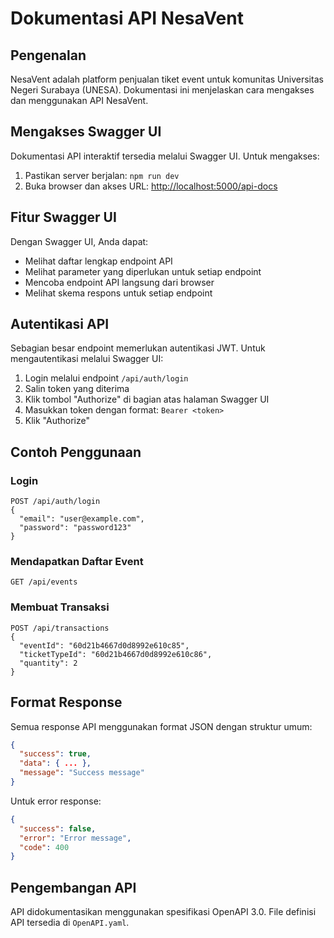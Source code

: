 # Dokumentasi API NesaVent

## Pengenalan

NesaVent adalah platform penjualan tiket event untuk komunitas Universitas Negeri Surabaya (UNESA). Dokumentasi ini menjelaskan cara mengakses dan menggunakan API NesaVent.

## Mengakses Swagger UI

Dokumentasi API interaktif tersedia melalui Swagger UI. Untuk mengakses:

1. Pastikan server berjalan: `npm run dev`
2. Buka browser dan akses URL: [http://localhost:5000/api-docs](http://localhost:5000/api-docs)

## Fitur Swagger UI

Dengan Swagger UI, Anda dapat:

- Melihat daftar lengkap endpoint API
- Melihat parameter yang diperlukan untuk setiap endpoint
- Mencoba endpoint API langsung dari browser
- Melihat skema respons untuk setiap endpoint

## Autentikasi API

Sebagian besar endpoint memerlukan autentikasi JWT. Untuk mengautentikasi melalui Swagger UI:

1. Login melalui endpoint `/api/auth/login`
2. Salin token yang diterima
3. Klik tombol "Authorize" di bagian atas halaman Swagger UI
4. Masukkan token dengan format: `Bearer <token>`
5. Klik "Authorize"

## Contoh Penggunaan

### Login

```
POST /api/auth/login
{
  "email": "user@example.com",
  "password": "password123"
}
```

### Mendapatkan Daftar Event

```
GET /api/events
```

### Membuat Transaksi

```
POST /api/transactions
{
  "eventId": "60d21b4667d0d8992e610c85",
  "ticketTypeId": "60d21b4667d0d8992e610c86",
  "quantity": 2
}
```

## Format Response

Semua response API menggunakan format JSON dengan struktur umum:

```json
{
  "success": true,
  "data": { ... },
  "message": "Success message"
}
```

Untuk error response:

```json
{
  "success": false,
  "error": "Error message",
  "code": 400
}
```

## Pengembangan API

API didokumentasikan menggunakan spesifikasi OpenAPI 3.0. File definisi API tersedia di `OpenAPI.yaml`. 